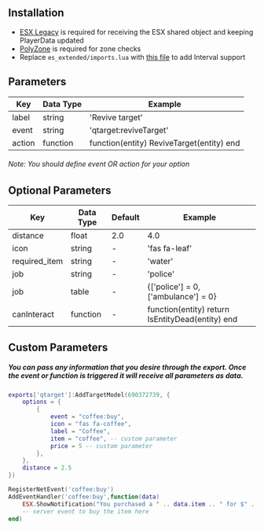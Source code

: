 ## Installation
- [ESX Legacy](https://github.com/esx-framework/esx-legacy) is required for receiving the ESX shared object and keeping PlayerData updated
- [PolyZone](https://github.com/mkafrin/PolyZone) is required for zone checks
- Replace `es_extended/imports.lua` with [this file](https://github.com/thelindat/es_extended/blob/linden/imports.lua) to add Interval support

## Parameters
| Key | Data Type | Example |
|-----|-----------|---------|
| label | string | 'Revive target' |
| event | string | 'qtarget:reviveTarget' |
| action | function | function(entity) ReviveTarget(entity) end |
###### Note: You should define event *OR* action for your option

## Optional Parameters
| Key | Data Type | Default | Example |
|-----|-----------|---------|---------|
| distance | float | 2.0 | 4.0 |
| icon | string | - | 'fas fa-leaf' |
| required_item | string | - | 'water' |
| job | string | - | 'police' |
| job | table | - | {['police'] = 0, ['ambulance'] = 0} |
| canInteract | function | - | function(entity) return IsEntityDead(entity) end |

## Custom Parameters
##### You can pass any information that you desire through the export. Once the event or function is triggered it will receive all parameters as data.
```lua
exports['qtarget']:AddTargetModel(690372739, {
    options = {
        {
            event = "coffee:buy",
            icon = "fas fa-coffee",
            label = "Coffee",
            item = "coffee", -- custom parameter
            price = 5 -- custom parameter
        },
    },
    distance = 2.5
})

RegisterNetEvent('coffee:buy')
AddEventHandler('coffee:buy',function(data)
    ESX.ShowNotification("You purchased a " .. data.item .. " for $" .. data.price .. ". Enjoy!")
    -- server event to buy the item here
end)
```
